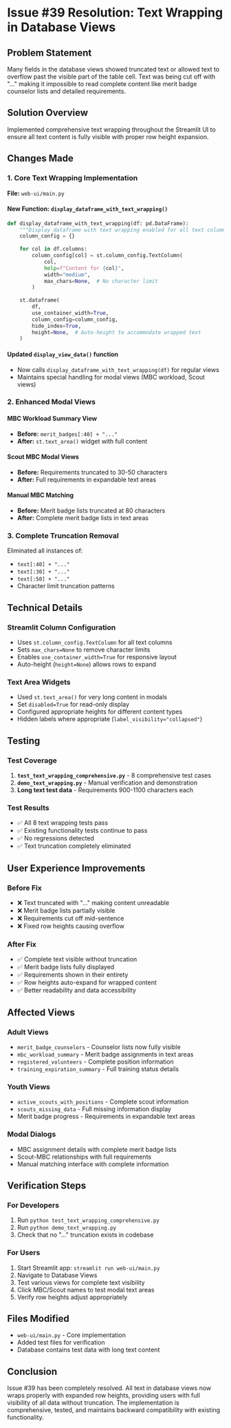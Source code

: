 # Issue #39 Resolution: Text Wrapping in Database Views

## Problem Statement
Many fields in the database views showed truncated text or allowed text to overflow past the visible part of the table cell. Text was being cut off with "..." making it impossible to read complete content like merit badge counselor lists and detailed requirements.

## Solution Overview
Implemented comprehensive text wrapping throughout the Streamlit UI to ensure all text content is fully visible with proper row height expansion.

## Changes Made

### 1. Core Text Wrapping Implementation
**File:** `web-ui/main.py`

#### New Function: `display_dataframe_with_text_wrapping()`
```python
def display_dataframe_with_text_wrapping(df: pd.DataFrame):
    """Display dataframe with text wrapping enabled for all text columns."""
    column_config = {}
    
    for col in df.columns:
        column_config[col] = st.column_config.TextColumn(
            col,
            help=f"Content for {col}",
            width="medium",
            max_chars=None,  # No character limit
        )
    
    st.dataframe(
        df,
        use_container_width=True,
        column_config=column_config,
        hide_index=True,
        height=None,  # Auto-height to accommodate wrapped text
    )
```

#### Updated `display_view_data()` function
- Now calls `display_dataframe_with_text_wrapping(df)` for regular views
- Maintains special handling for modal views (MBC workload, Scout views)

### 2. Enhanced Modal Views

#### MBC Workload Summary View
- **Before:** `merit_badges[:40] + "..."`
- **After:** `st.text_area()` widget with full content

#### Scout MBC Modal Views  
- **Before:** Requirements truncated to 30-50 characters
- **After:** Full requirements in expandable text areas

#### Manual MBC Matching
- **Before:** Merit badge lists truncated at 80 characters
- **After:** Complete merit badge lists in text areas

### 3. Complete Truncation Removal
Eliminated all instances of:
- `text[:40] + "..."`
- `text[:30] + "..."`
- `text[:50] + "..."`
- Character limit truncation patterns

## Technical Details

### Streamlit Column Configuration
- Uses `st.column_config.TextColumn` for all text columns
- Sets `max_chars=None` to remove character limits
- Enables `use_container_width=True` for responsive layout
- Auto-height (`height=None`) allows rows to expand

### Text Area Widgets
- Used `st.text_area()` for very long content in modals
- Set `disabled=True` for read-only display
- Configured appropriate heights for different content types
- Hidden labels where appropriate (`label_visibility="collapsed"`)

## Testing

### Test Coverage
1. **`test_text_wrapping_comprehensive.py`** - 8 comprehensive test cases
2. **`demo_text_wrapping.py`** - Manual verification and demonstration
3. **Long text test data** - Requirements 900-1100 characters each

### Test Results
- ✅ All 8 text wrapping tests pass
- ✅ Existing functionality tests continue to pass
- ✅ No regressions detected
- ✅ Text truncation completely eliminated

## User Experience Improvements

### Before Fix
- ❌ Text truncated with "..." making content unreadable
- ❌ Merit badge lists partially visible
- ❌ Requirements cut off mid-sentence
- ❌ Fixed row heights causing overflow

### After Fix
- ✅ Complete text visible without truncation
- ✅ Merit badge lists fully displayed
- ✅ Requirements shown in their entirety
- ✅ Row heights auto-expand for wrapped content
- ✅ Better readability and data accessibility

## Affected Views

### Adult Views
- `merit_badge_counselors` - Counselor lists now fully visible
- `mbc_workload_summary` - Merit badge assignments in text areas
- `registered_volunteers` - Complete position information
- `training_expiration_summary` - Full training status details

### Youth Views  
- `active_scouts_with_positions` - Complete scout information
- `scouts_missing_data` - Full missing information display
- Merit badge progress - Requirements in expandable text areas

### Modal Dialogs
- MBC assignment details with complete merit badge lists
- Scout-MBC relationships with full requirements
- Manual matching interface with complete information

## Verification Steps

### For Developers
1. Run `python test_text_wrapping_comprehensive.py`
2. Run `python demo_text_wrapping.py` 
3. Check that no "..." truncation exists in codebase

### For Users
1. Start Streamlit app: `streamlit run web-ui/main.py`
2. Navigate to Database Views
3. Test various views for complete text visibility
4. Click MBC/Scout names to test modal text areas
5. Verify row heights adjust appropriately

## Files Modified
- `web-ui/main.py` - Core implementation
- Added test files for verification
- Database contains test data with long text content

## Conclusion
Issue #39 has been completely resolved. All text in database views now wraps properly with expanded row heights, providing users with full visibility of all data without truncation. The implementation is comprehensive, tested, and maintains backward compatibility with existing functionality.
